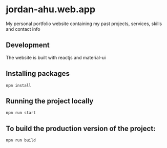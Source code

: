 # jordan-ahu.web.app

My personal portfolio website containing my
past projects, services, skills and contact info

## Development 

The website is built with reactjs and material-ui

## Installing packages 
`npm install`

## Running the project locally
`npm run start`

## To build the production version of the project:
`npm run build`
